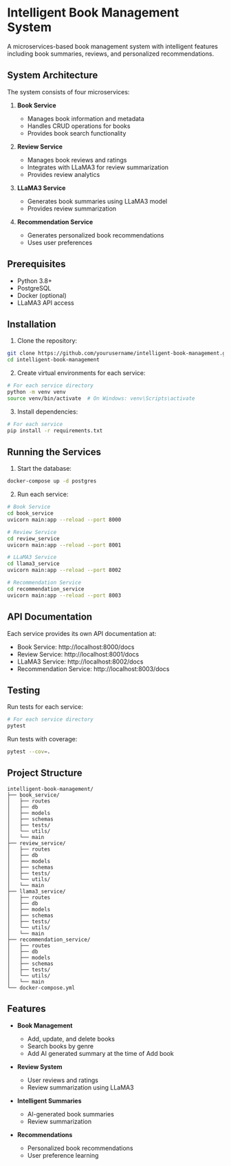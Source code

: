 # Intelligent Book Management System

A microservices-based book management system with intelligent features including book summaries, reviews, and personalized recommendations.

## System Architecture

The system consists of four microservices:

1. **Book Service**
   - Manages book information and metadata
   - Handles CRUD operations for books
   - Provides book search functionality

2. **Review Service**
   - Manages book reviews and ratings
   - Integrates with LLaMA3 for review summarization
   - Provides review analytics

3. **LLaMA3 Service**
   - Generates book summaries using LLaMA3 model
   - Provides review summarization

4. **Recommendation Service**
   - Generates personalized book recommendations
   - Uses user preferences

## Prerequisites

- Python 3.8+
- PostgreSQL
- Docker (optional)
- LLaMA3 API access

## Installation

1. Clone the repository:
```bash
git clone https://github.com/yourusername/intelligent-book-management.git
cd intelligent-book-management
```

2. Create virtual environments for each service:
```bash
# For each service directory
python -m venv venv
source venv/bin/activate  # On Windows: venv\Scripts\activate
```

3. Install dependencies:
```bash
# For each service
pip install -r requirements.txt
```

## Running the Services

1. Start the database:
```bash
docker-compose up -d postgres
```

2. Run each service:
```bash
# Book Service
cd book_service
uvicorn main:app --reload --port 8000

# Review Service
cd review_service
uvicorn main:app --reload --port 8001

# LLaMA3 Service
cd llama3_service
uvicorn main:app --reload --port 8002

# Recommendation Service
cd recommendation_service
uvicorn main:app --reload --port 8003
```

## API Documentation

Each service provides its own API documentation at:
- Book Service: http://localhost:8000/docs
- Review Service: http://localhost:8001/docs
- LLaMA3 Service: http://localhost:8002/docs
- Recommendation Service: http://localhost:8003/docs

## Testing

Run tests for each service:
```bash
# For each service directory
pytest
```

Run tests with coverage:
```bash
pytest --cov=.
```

## Project Structure

```
intelligent-book-management/
├── book_service/
│   ├── routes
│   ├── db
│   ├── models
│   ├── schemas
│   ├── tests/
│   └── utils/
│   └── main
├── review_service/
│   ├── routes
│   ├── db
│   ├── models
│   ├── schemas
│   ├── tests/
│   └── utils/
│   └── main
├── llama3_service/
│   ├── routes
│   ├── db
│   ├── models
│   ├── schemas
│   ├── tests/
│   └── utils/
│   └── main
├── recommendation_service/
│   ├── routes
│   ├── db
│   ├── models
│   ├── schemas
│   ├── tests/
│   └── utils/
│   └── main
└── docker-compose.yml
```

## Features

- **Book Management**
  - Add, update, and delete books
  - Search books by genre
  - Add AI generated summary at the time of Add book

- **Review System**
  - User reviews and ratings
  - Review summarization using LLaMA3

- **Intelligent Summaries**
  - AI-generated book summaries
  - Review summarization

- **Recommendations**
  - Personalized book recommendations
  - User preference learning
